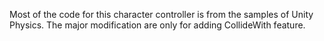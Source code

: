Most of the code for this character controller is from the samples of Unity Physics.
The major modification are only for adding CollideWith feature.